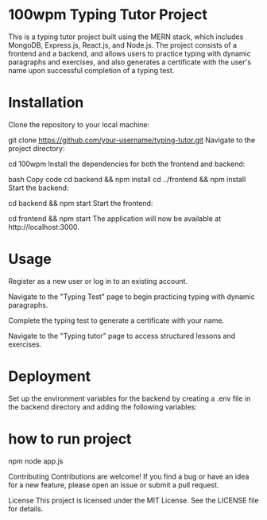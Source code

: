 # 100wpm Typing Tutor Project
This is a typing tutor project built using the MERN stack, which includes MongoDB, Express.js, React.js, and Node.js. The project consists of a frontend and a backend, and allows users to practice typing with dynamic paragraphs and exercises, and also generates a certificate with the user's name upon successful completion of a typing test.

# Installation
Clone the repository to your local machine:

git clone https://github.com/your-username/typing-tutor.git
Navigate to the project directory:

cd 100wpm
Install the dependencies for both the frontend and backend:

bash
Copy code
cd backend && npm install
cd ../frontend && npm install
Start the backend:

cd backend && npm start
Start the frontend:


cd frontend && npm start
The application will now be available at http://localhost:3000.

# Usage
Register as a new user or log in to an existing account.

Navigate to the "Typing Test" page to begin practicing typing with dynamic paragraphs.

Complete the typing test to generate a certificate with your name.

Navigate to the "Typing tutor" page to access structured lessons and exercises.

# Deployment
Set up the environment variables for the backend by creating a .env file in the backend directory and adding the following variables:

# how to run project
npm node app.js


Contributing
Contributions are welcome! If you find a bug or have an idea for a new feature, please open an issue or submit a pull request.

License
This project is licensed under the MIT License. See the LICENSE file for details.
